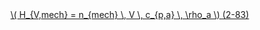 <a href="/eco2_guide_center/1.%20ECO2%20Logic%20Guide/Hee1_Equation_List.html" class="equation-link" target="_blank" rel="noopener noreferrer">
  \( H_{V,mech} = n_{mech} \, V \, c_{p,a} \, \rho_a \) <span class="eq-number">(2-83)</span>
</a>
